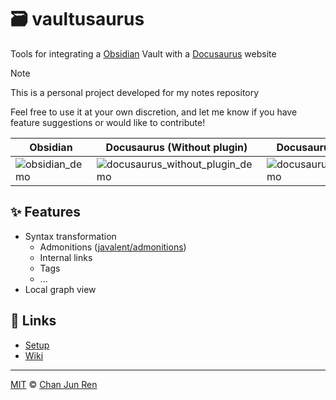# 🗃️ vaultusaurus

Tools for integrating a [Obsidian](https://obsidian.md/) Vault with a [Docusaurus](https://docusaurus.io/) website


> [!NOTE]
> This is a personal project developed for my notes repository
> 
> Feel free to use it at your own discretion, and let me know if you have feature suggestions or would like to contribute!



| Obsidian                                                                                                    | Docusaurus (Without plugin)                                                                                                                   | Docusaurus (With plugin)                                                                                                                |
|-------------------------------------------------------------------------------------------------------------|-----------------------------------------------------------------------------------------------------------------------------------------------|-----------------------------------------------------------------------------------------------------------------------------------------|
| ![obsidian_demo](https://raw.githubusercontent.com/chanjunren/vaultusaurus/master/assets/obsidian_demo.png) | ![docusaurus_without_plugin_demo](https://raw.githubusercontent.com/chanjunren/vaultusaurus/master/assets/docusaurus_without_plugin_demo.png) | ![docusaurus_with_plugin_demo](https://raw.githubusercontent.com/chanjunren/vaultusaurus/master/assets/docusaurus_with_plugin_demo.png) |

## ✨ Features
- Syntax transformation
  - Admonitions ([javalent/admonitions](https://github.com/javalent/admonitions))
  - Internal links
  - Tags
  - ...
- Local graph view

## 🔗 Links
- [Setup](https://github.com/chanjunren/vaultusaurus/wiki/Setup)
- [Wiki](https://github.com/chanjunren/vaultusaurus/wiki)

--- 

[MIT][license] © [Chan Jun Ren][author]

[license]: license
[author]: https://chanjunren.github.io
